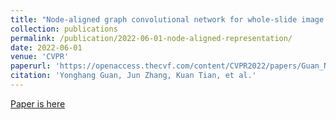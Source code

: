 ```yaml
---
title: "Node-aligned graph convolutional network for whole-slide image representation and classification"
collection: publications
permalink: /publication/2022-06-01-node-aligned-representation/
date: 2022-06-01
venue: 'CVPR'
paperurl: 'https://openaccess.thecvf.com/content/CVPR2022/papers/Guan_Node-Aligned_Graph_Convolutional_Network_for_Whole-Slide_Image_Representation_and_Classification_CVPR_2022_paper.pdf'
citation: 'Yonghang Guan, Jun Zhang, Kuan Tian, et al.'
---
```


<a href='https://openaccess.thecvf.com/content/CVPR2022/papers/Guan_Node-Aligned_Graph_Convolutional_Network_for_Whole-Slide_Image_Representation_and_Classification_CVPR_2022_paper.pdf'>Paper is here</a>
